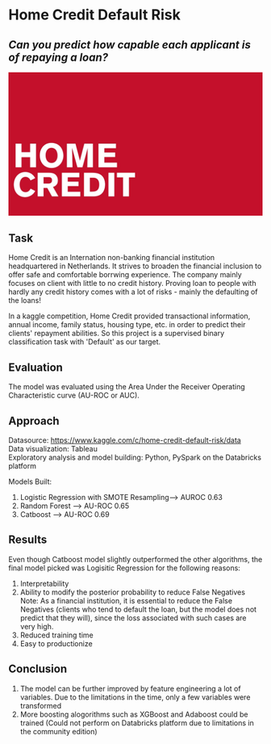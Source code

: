 # Home Credit Default Risk
## *Can you predict how capable each applicant is of repaying a loan?*

![Image description](hc_logo.png) <br />

## Task 
Home Credit is an Internation non-banking financial institution headquartered in Netherlands. It strives to broaden the financial inclusion to offer safe and comfortable borrwing experience. The company mainly focuses on client with little to no credit history. Proving loan to people with hardly any credit history comes with a lot of risks - mainly the defaulting of the loans! 

In a kaggle competition, Home Credit provided transactional information, annual income, family status, housing type, etc. in order to predict their clients' repayment abilities. So this project is a supervised binary classification task with 'Default' as our target. 

## Evaluation 

The model was evaluated using the Area Under the Receiver Operating Characteristic curve (AU-ROC or AUC).


## Approach

Datasource: https://www.kaggle.com/c/home-credit-default-risk/data <br />
Data visualization: Tableau  <br /> 
Exploratory analysis and model building: Python, PySpark on the Databricks platform <br />

Models Built: 
1) Logistic Regression with SMOTE Resampling--> AUROC 0.63
2) Random Forest --> AU-ROC 0.65
3) Catboost --> AU-ROC 0.69 

## Results 

Even though Catboost model slightly outperformed the other algorithms, the final model picked was Logisitic Regression for the following reasons:

1) Interpretability
2) Ability to modify the posterior probability to reduce False Negatives 
Note: As a financial institution, it is essential to reduce the False Negatives (clients who tend to default the loan, but the model does not predict that they will), since the loss associated with such cases are very high. 
3) Reduced training time
4) Easy to productionize 

## Conclusion

1) The model can be further improved by feature engineering a lot of variables. Due to the limitations in the time, only a few variables were transformed 
2) More boosting alogorithms such as XGBoost and Adaboost could be trained (Could not perform on Databricks platform due to limitations in the community edition) 



